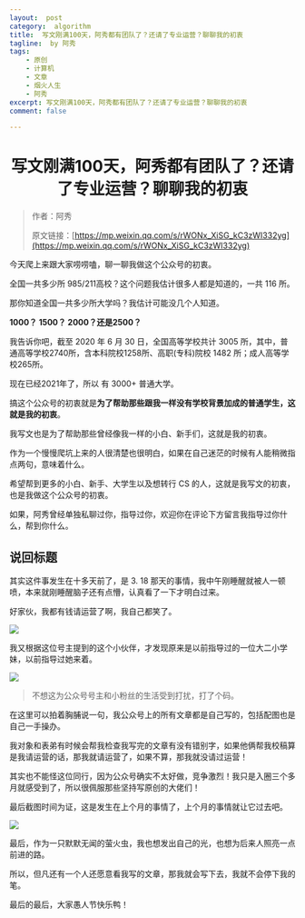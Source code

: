 ```yaml
---
layout:  post
category:  algorithm
title:  写文刚满100天，阿秀都有团队了？还请了专业运营？聊聊我的初衷
tagline:  by 阿秀
tags:
    - 原创
    - 计算机
    - 文章
    - 烟火人生
    - 阿秀
excerpt: 写文刚满100天，阿秀都有团队了？还请了专业运营？聊聊我的初衷
comment: false

---
```



<h1 align="center">写文刚满100天，阿秀都有团队了？还请了专业运营？聊聊我的初衷</h1>

>作者：阿秀
>
>原文链接：[https://mp.weixin.qq.com/s/rWONx_XiSG_kC3zWI332yg](https://mp.weixin.qq.com/s/rWONx_XiSG_kC3zWI332yg)


今天爬上来跟大家唠唠嗑，聊一聊我做这个公众号的初衷。

全国一共多少所 985/211高校？这个问题我估计很多人都是知道的，一共 116 所。

那你知道全国一共多少所大学吗？我估计可能没几个人知道。

**1000？ 1500？ 2000？还是2500？**

我告诉你吧，截至 2020 年 6 月 30 日，全国高等学校共计 3005 所，其中，普通高等学校2740所，含本科院校1258所、高职(专科)院校 1482 所；成人高等学校265所。 

现在已经2021年了，所以 有 3000+ 普通大学。

搞这个公众号的初衷就是**为了帮助那些跟我一样没有学校背景加成的普通学生，这就是我的初衷**。

我写文也是为了帮助那些曾经像我一样的小白、新手们，这就是我的初衷。

作为一个慢慢爬坑上来的人很清楚也很明白，如果在自己迷茫的时候有人能稍微指点两句，意味着什么。

希望帮到更多的小白、新手、大学生以及想转行 CS 的人，这就是我写文的初衷，也是我做这个公众号的初衷。

如果，阿秀曾经单独私聊过你，指导过你，欢迎你在评论下方留言我指导过你什么，帮到你什么。



## 说回标题

其实这件事发生在十多天前了，是 3. 18 那天的事情，我中午刚睡醒就被人一顿喷，本来就刚睡醒脑子还有点懵，认真看了一下才明白过来。

好家伙，我都有钱请运营了啊，我自己都笑了。

![](https://oss.interviewguide.cn/img/202205121414640.png)

我又根据这位号主提到的这个小伙伴，才发现原来是以前指导过的一位大二小学妹，以前指导过她来着。

![](https://oss.interviewguide.cn/img/202205121414897.png)

>不想这为公众号号主和小粉丝的生活受到打扰，打了个码。

在这里可以拍着胸脯说一句，我公众号上的所有文章都是自己写的，包括配图也是自己一手操办。

我对象和表弟有时候会帮我检查我写完的文章有没有错别字，如果他俩帮我校稿算是我请运营的话，那我就请运营了，如果不算，那我就没请过运营！

其实也不能怪这位同行，因为公众号确实不太好做，竞争激烈！我只是入圈三个多月就感受到了，所以很佩服那些坚持写原创的大佬们！

最后截图时间为证，这是发生在上个月的事情了，上个月的事情就让它过去吧。

![](https://oss.interviewguide.cn/img/202205121414134.png)

最后，作为一只默默无闻的萤火虫，我也想发出自己的光，也想为后来人照亮一点前进的路。

所以，但凡还有一个人还愿意看我写的文章，那我就会写下去，我就不会停下我的笔。

最后的最后，大家愚人节快乐鸭！















